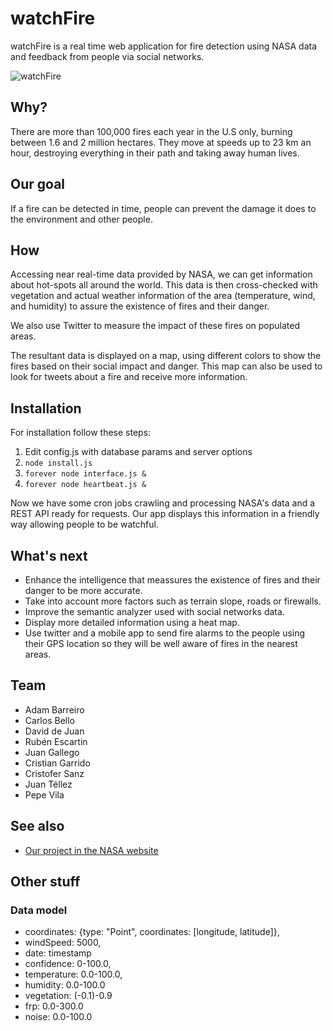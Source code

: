 # watchFire
watchFire is a real time web application for fire detection using NASA data and feedback from people via social networks.

![watchFire](http://i.imgur.com/2T4nNWf.png)

## Why?
There are more than 100,000 fires each year in the U.S only, burning between 1.6 and 2 million hectares. They move at speeds up to 23 km an hour, destroying everything in their path and taking away human lives.

## Our goal
If a fire can be detected in time, people can prevent the damage it does to the environment and other people.

## How
Accessing near real-time data provided by NASA, we can get information about hot-spots all around the world. This data is then cross-checked with vegetation and actual weather information of the area (temperature, wind, and humidity) to assure the existence of fires and their danger.

We also use Twitter to measure the impact of these fires on populated areas.

The resultant data is displayed on a map, using different colors to show the fires based on their social impact and danger. This map can also be used to look for tweets about a fire and receive more information.

## Installation
For installation follow these steps:

1. Edit config.js with database params and server options
2. `node install.js`
3. `forever node interface.js &`
4. `forever node heartbeat.js &`

Now we have some cron jobs crawling and processing NASA's data and a REST API ready for requests. Our app displays this information in a friendly way allowing people to be watchful.

## What's next

* Enhance the intelligence that meassures the existence of fires and their danger to be more accurate.
* Take into account more factors such as terrain slope, roads or firewalls.
* Improve the semantic analyzer used with social networks data.
* Display more detailed information using a heat map.
* Use twitter and a mobile app to send fire alarms to the people using their GPS location so they will be well aware of fires in the nearest areas.

## Team
* Adam Barreiro
* Carlos Bello
* David de Juan
* Rubén Escartin
* Juan Gallego
* Cristian Garrido
* Cristofer Sanz
* Juan Téllez
* Pepe Vila

## See also
* [Our project in the NASA website](https://2014.spaceappschallenge.org/project/watchfire)

## Other stuff
### Data model
* coordinates: {type: "Point", coordinates: [longitude, latitude]},
* windSpeed: 5000,
* date: timestamp
* confidence: 0-100.0,
* temperature: 0.0-100.0,
* humidity: 0.0-100.0
* vegetation: (-0.1)-0.9
* frp: 0.0-300.0
* noise: 0.0-100.0
